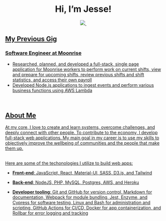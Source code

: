 <h1 align="center"> Hi, I’m Jesse! </h1>

<p align='center'>
  
  <a href="https://www.linkedin.com/in/jessesdevaney/">
    <img src="https://img.shields.io/badge/linkedin-%230077B5.svg?&style=for-the-badge&logo=linkedin&logoColor=white"
  </a>&nbsp;
  
</p>
  
<h2> My Previous Gig </h2>
<h3> Software Engineer at Moonrise </h3>

- Researched, planned, and developed a full-stack, single page application for Moonrise workers to perform work on current shifts, view and prepare for upcoming shifts, review previous shifts and shift statistics, and access their own payroll
- Developed Node.js applications to ingest events and perform various business functions using AWS Lambda


<br>
<h2> About Me </h2>

At my core, I love to create and learn systems, overcome challenges, and deeply connect with other people. To contribute to the economy, I develop full-stack web applications. My main goal in my career is to use my skills to objectively improve the wellbeing of communities and the people that make them up.


<br>
Here are some of the techonologies I utilize to build web apps:

- **Front-end**: JavaScript, React, Material-UI, SASS, D3.js, and Tailwind

- **Back-end**: NodeJS, PHP, MySQL, Postgres, AWS, and Heroku

- **Developer tooling**: Git and GitHub for version control, Markdown for documentation, Webpack for module bundling, Jest, Enzyme, and Cypress for software testing, Linux and Bash for administration and scripting, GitHub Actions for CI/CD, Docker for app containerization, and Rollbar for error logging and tracking


<!---
JesseSDevaney/JesseSDevaney is a ✨ special ✨ repository because its `README.md` (this file) appears on your GitHub profile.
You can click the Preview link to take a look at your changes.
--->
